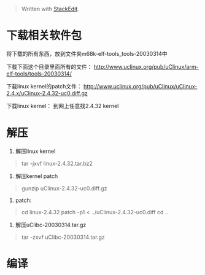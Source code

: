 


> Written with [StackEdit](https://stackedit.io/).

下载相关软件包
==============
将下载的所有东西，放到文件夹m68k-elf-tools_tools-20030314中  

下载下面这个目录里面所有的文件：
 http://www.uclinux.org/pub/uClinux/arm-elf-tools/tools-20030314/

下载linux kernel的patch文件：
 http://www.uclinux.org/pub/uClinux/uClinux-2.4.x/uClinux-2.4.32-uc0.diff.gz
     
下载linux kernel：
到网上任意找2.4.32 kernel

     
解压
====
1. 解压linux kernel

 > tar -jxvf linux-2.4.32.tar.bz2

1. 解压kernel patch

 >gunzip uClinux-2.4.32-uc0.diff.gz

1. patch:

 >cd linux-2.4.32
 >patch -p1 < ../uClinux-2.4.32-uc0.diff
 >cd ..

1. 解压uClibc-20030314.tar.gz

 >tar -zxvf uClibc-20030314.tar.gz

编译 
====



